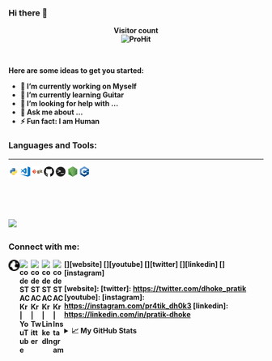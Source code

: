 ### Hi there 👋
<p align="center"> 
  <b>Visitor count<b><br>
  <img src="https://hitcounter.pythonanywhere.com/count/tag.svg?url=https%3A%2F%2Fgithub.com%2Fpratik-mk" alt="ProHit">
</p>  

<br />

Here are some ideas to get you started:

- 🔭 I’m currently working on Myself
- 🌱 I’m currently learning Guitar
- 🤔 I’m looking for help with ...
- 💬 Ask me about ...
- ⚡ Fun fact: I am Human

### Languages and Tools:


________________
<code><img height="20" src="https://raw.githubusercontent.com/github/explore/80688e429a7d4ef2fca1e82350fe8e3517d3494d/topics/python/python.png"></code>
<code><img height="20" src="https://raw.githubusercontent.com/github/explore/80688e429a7d4ef2fca1e82350fe8e3517d3494d/topics/visual-studio-code/visual-studio-code.png"></code>
<code><img height="20" src="https://raw.githubusercontent.com/github/explore/80688e429a7d4ef2fca1e82350fe8e3517d3494d/topics/git/git.png"></code>
<code><img height="20" src="https://raw.githubusercontent.com/github/explore/78df643247d429f6cc873026c0622819ad797942/topics/github/github.png"></code>
<code><img height="20" src="https://raw.githubusercontent.com/github/explore/80688e429a7d4ef2fca1e82350fe8e3517d3494d/topics/terminal/terminal.png"></code>
<code><img height="20" src="https://raw.githubusercontent.com/github/explore/80688e429a7d4ef2fca1e82350fe8e3517d3494d/topics/nodejs/nodejs.png"></code>
<code><img height="20" src="https://raw.githubusercontent.com/github/explore/80688e429a7d4ef2fca1e82350fe8e3517d3494d/topics/cpp/cpp.png"></code>

<br />
<br />

## <img src="https://media.giphy.com/media/VgCDAzcKvsR6OM0uWg/giphy.gif" width="50">

### Connect with me:

[<img align="left" alt="codeSTACKr.com" width="22px" src="https://raw.githubusercontent.com/iconic/open-iconic/master/svg/globe.svg" />][website]
[<img align="left" alt="codeSTACKr | YouTube" width="22px" src="https://cdn.jsdelivr.net/npm/simple-icons@v3/icons/youtube.svg" />][youtube]
[<img align="left" alt="codeSTACKr | Twitter" width="22px" src="https://cdn.jsdelivr.net/npm/simple-icons@v3/icons/twitter.svg" />][twitter]
[<img align="left" alt="codeSTACKr | LinkedIn" width="22px" src="https://cdn.jsdelivr.net/npm/simple-icons@v3/icons/linkedin.svg" />][linkedin]
[<img align="left" alt="codeSTACKr | Instagram" width="22px" src="https://cdn.jsdelivr.net/npm/simple-icons@v3/icons/instagram.svg" />][instagram]


[website]: 
[twitter]: https://twitter.com/dhoke_pratik
[youtube]:
[instagram]: https://instagram.com/pr4tik_dh0k3
[linkedin]: https://linkedin.com/in/pratik-dhoke



<details>
<summary>📈 My GitHub Stats</summary>

<p align="center"> <img src="https://github-readme-stats.vercel.app/api?username=pratik-mk&show_icons=true&theme=gotham" alt="pratik-mk" />

</details>

